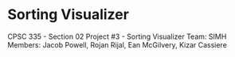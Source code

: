 # Sorting Visualizer
CPSC 335 - Section 02
Project #3 - Sorting Visualizer
Team: SIMH
Members: Jacob Powell, Rojan Rijal, Ean McGilvery, Kizar Cassiere
